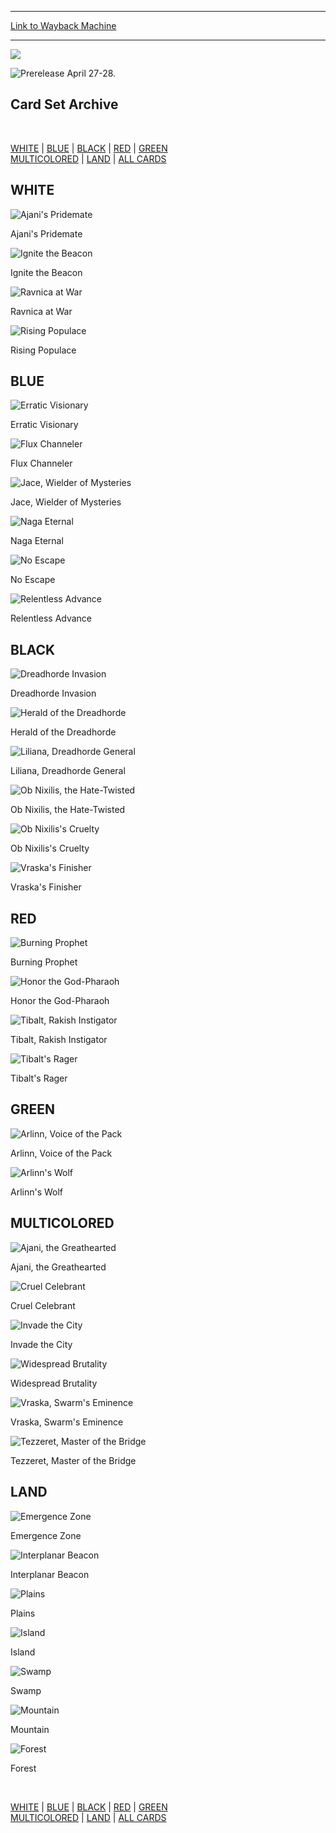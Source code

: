 
---
[Link to Wayback Machine](https://web.archive.org/web/20190401150751/https://magic.wizards.com/en/articles/archive/card-image-gallery/war-spark)

[_metadata_:generator]:- "Drupal 7 (http://drupal.org)"
[_metadata_:node]:- "1398171"
[_metadata_:source]:- "div-block-system-main"
[_metadata_:title]:- "War of the Spark"
[_metadata_:wayback_capture_timestamp]:- "2019-04-01 15:07:51"
[_metadata_:wayback_raw_url]:- "https://web.archive.org/web/20190401150751id_/https://magic.wizards.com/en/articles/archive/card-image-gallery/war-spark"
[_metadata_:wayback_url]:- "https://magic.wizards.com/en/articles/archive/card-image-gallery/war-spark"
---







![](https://media.wizards.com/2019/images/magic/war/AVS2efHWWj.jpg)


![Prerelease April 27-28.](https://web.archive.org/web/20190401150803im_/https://magic.wizards.com/sites/mtg/files/en_4asI13Etj_8.png)










Card Set Archive
----------------


 


[WHITE](#) | [BLUE](#) | [BLACK](#) | [RED](#) | [GREEN](#)  
[MULTICOLORED](#) | [LAND](#) | [ALL CARDS](#)



WHITE
-----



![Ajani's Pridemate](https://media.wizards.com/2019/war/en_Qt6QAHJ72a.png)  

Ajani's Pridemate




![Ignite the Beacon](https://media.wizards.com/2019/war/en_F0n3Mf9tM0.png)  

Ignite the Beacon




![Ravnica at War](https://media.wizards.com/2019/war/en_sP0B59WiNh.png)  

Ravnica at War




![Rising Populace](https://media.wizards.com/2019/war/en_1ryXHAJ2BK.png)  

Rising Populace





BLUE
----



![Erratic Visionary](https://media.wizards.com/2019/war/en_KFiQKIE8p3.png)  

Erratic Visionary




![Flux Channeler](https://media.wizards.com/2019/war/en_hes1cXPE29.png)  

Flux Channeler




![Jace, Wielder of Mysteries](https://media.wizards.com/2019/war/en_JBJPZbqS8F.png)  

Jace, Wielder of Mysteries




![Naga Eternal](https://media.wizards.com/2019/war/en_K7v2I67SOm.png)  

Naga Eternal




![No Escape](https://media.wizards.com/2019/war/en_12EuqbZg6i.png)  

No Escape




![Relentless Advance](https://media.wizards.com/2019/war/en_L5s76KfWOk.png)  

Relentless Advance





BLACK
-----



![Dreadhorde Invasion](https://media.wizards.com/2019/war/en_hzChPtWFYQ.png)  

Dreadhorde Invasion




![Herald of the Dreadhorde](https://media.wizards.com/2019/war/en_NWM70dD49t.png)  

Herald of the Dreadhorde




![Liliana, Dreadhorde General](https://media.wizards.com/2019/war/en_uXS7JuW8DE.png)  

Liliana, Dreadhorde General




![Ob Nixilis, the Hate-Twisted](https://media.wizards.com/2019/war/en_qFTbjno74b.png)  

Ob Nixilis, the Hate-Twisted




![Ob Nixilis's Cruelty](https://media.wizards.com/2019/war/en_pcsDEZxTvX.png)  

Ob Nixilis's Cruelty




![Vraska's Finisher](https://media.wizards.com/2019/war/en_QZabv93UyE.png)  

Vraska's Finisher





RED
---



![Burning Prophet](https://media.wizards.com/2019/war/en_tq2sQiyWdF.png)  

Burning Prophet




![Honor the God-Pharaoh](https://media.wizards.com/2019/war/en_yb0jXAiz9A.png)  

Honor the God-Pharaoh




![Tibalt, Rakish Instigator](https://media.wizards.com/2019/war/en_56zJWvw0Hw.png)  

Tibalt, Rakish Instigator




![Tibalt's Rager](https://media.wizards.com/2019/war/en_fBePjTwg5T.png)  

Tibalt's Rager





GREEN
-----



![Arlinn, Voice of the Pack](https://media.wizards.com/2019/war/en_bs9pdVJN9t.png)  

Arlinn, Voice of the Pack




![Arlinn's Wolf](https://media.wizards.com/2019/war/en_N4Q4wE6e84.png)  

Arlinn's Wolf





MULTICOLORED
------------



![Ajani, the Greathearted](https://media.wizards.com/2019/war/en_XGbUZxpEtT.png)  

Ajani, the Greathearted




![Cruel Celebrant](https://media.wizards.com/2019/war/en_pDULFXU0vi.png)  

Cruel Celebrant




![Invade the City](https://media.wizards.com/2019/war/en_6pQhkCM3kd.png)  

Invade the City




![Widespread Brutality](https://media.wizards.com/2019/war/en_5mfC2sNMqF.png)  

Widespread Brutality




![Vraska, Swarm's Eminence](https://media.wizards.com/2019/war/en_afZaqKCJfc.png)  

Vraska, Swarm's Eminence




![Tezzeret, Master of the Bridge](https://media.wizards.com/2019/war/en_HtGbQjIQFY.png)  

Tezzeret, Master of the Bridge





LAND
----



![Emergence Zone](https://media.wizards.com/2019/war/en_ChdbycczAl.png)  

Emergence Zone




![Interplanar Beacon](https://media.wizards.com/2019/war/en_3jM1hy18Xa.png)  

Interplanar Beacon




![Plains](https://media.wizards.com/2019/war/en_HxrwlX0Rs9.png)  

Plains




![Island](https://media.wizards.com/2019/war/en_E0wZEEFRn2.png)  

Island




![Swamp](https://media.wizards.com/2019/war/en_24Ec8MewXq.png)  

Swamp




![Mountain](https://media.wizards.com/2019/war/en_uDfSAQrnCI.png)  

Mountain




![Forest](https://media.wizards.com/2019/war/en_6swS9X0Ts7.png)  

Forest




 


[WHITE](#) | [BLUE](#) | [BLACK](#) | [RED](#) | [GREEN](#)  
[MULTICOLORED](#) | [LAND](#) | [ALL CARDS](#)


   









